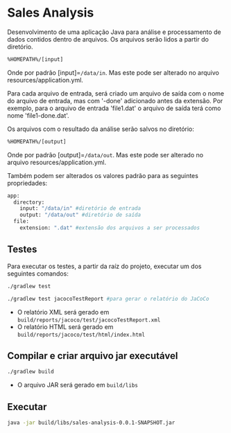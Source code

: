 # Sales Analysis

Desenvolvimento de uma aplicação Java para análise e processamento de dados contidos dentro de arquivos. Os arquivos serão lidos a partir do diretório.

```bash
%HOMEPATH%/[input]
```

Onde por padrão [input]=```/data/in```. Mas este pode ser alterado no arquivo resources/application.yml.

Para cada arquivo de entrada, será criado um arquivo de saída com o nome do arquivo de entrada, mas com '-done' adicionado antes da extensão. Por exemplo, para o arquivo de entrada 'file1.dat' o arquivo de saída terá como nome 'file1-done.dat'.

Os arquivos com o resultado da análise serão salvos no diretório:

```bash
%HOMEPATH%/[output]
```

Onde por padrão [output]=```/data/out```. Mas este pode ser alterado no arquivo resources/application.yml.

Também podem ser alterados os valores padrão para as seguintes propriedades:

```bash
app:
  directory:
    input: "/data/in" #diretório de entrada
    output: "/data/out" #diretório de saída
  file:
    extension: ".dat" #extensão dos arquivos a ser processados
```


## Testes

Para executar os testes, a partir da raíz do projeto, executar um dos seguintes comandos:

```bash
./gradlew test 

./gradlew test jacocoTestReport #para gerar o relatório do JaCoCo
```
- O relatório XML será gerado em ```build/reports/jacoco/test/jacocoTestReport.xml```
- O relatório HTML será gerado em ```build/reports/jacoco/test/html/index.html```

## Compilar e criar arquivo jar executável
```bash
./gradlew build
```
- O arquivo JAR será gerado em ```build/libs```

## Executar
```bash
java -jar build/libs/sales-analysis-0.0.1-SNAPSHOT.jar
```
